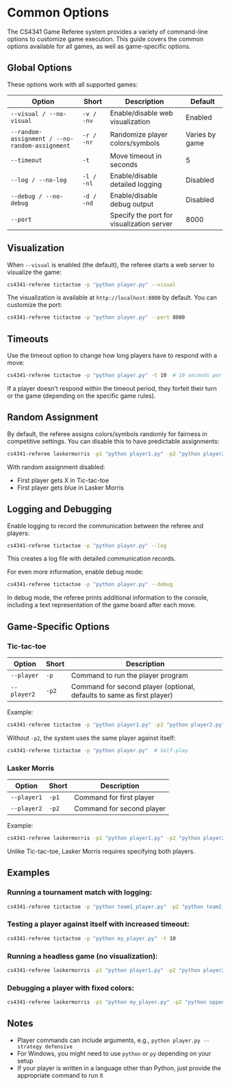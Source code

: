# Common Options

The CS4341 Game Referee system provides a variety of command-line options to customize game execution. This guide covers the common options available for all games, as well as game-specific options.

## Global Options

These options work with all supported games:

| Option                                         | Short      | Description                               | Default        |
| ---------------------------------------------- | ---------- | ----------------------------------------- | -------------- |
| `--visual / --no-visual`                       | `-v / -nv` | Enable/disable web visualization          | Enabled        |
| `--random-assignment / --no-random-assignment` | `-r / -nr` | Randomize player colors/symbols           | Varies by game |
| `--timeout`                                    | `-t`       | Move timeout in seconds                   | 5              |
| `--log / --no-log`                             | `-l / -nl` | Enable/disable detailed logging           | Disabled       |
| `--debug / --no-debug`                         | `-d / -nd` | Enable/disable debug output               | Disabled       |
| `--port`                                       |            | Specify the port for visualization server | 8000           |

## Visualization

When `--visual` is enabled (the default), the referee starts a web server to visualize the game:

```bash
cs4341-referee tictactoe -p "python player.py" --visual
```

The visualization is available at `http://localhost:8000` by default. You can customize the port:

```bash
cs4341-referee tictactoe -p "python player.py" --port 8080
```

## Timeouts

Use the timeout option to change how long players have to respond with a move:

```bash
cs4341-referee tictactoe -p "python player.py" -t 10  # 10 seconds per move
```

If a player doesn't respond within the timeout period, they forfeit their turn or the game (depending on the specific game rules).

## Random Assignment

By default, the referee assigns colors/symbols randomly for fairness in competitive settings. You can disable this to have predictable assignments:

```bash
cs4341-referee laskermorris -p1 "python player1.py" -p2 "python player2.py" --no-random-assignment
```

With random assignment disabled:

- First player gets X in Tic-tac-toe
- First player gets blue in Lasker Morris

## Logging and Debugging

Enable logging to record the communication between the referee and players:

```bash
cs4341-referee tictactoe -p "python player.py" --log
```

This creates a log file with detailed communication records.

For even more information, enable debug mode:

```bash
cs4341-referee tictactoe -p "python player.py" --debug
```

In debug mode, the referee prints additional information to the console, including a text representation of the game board after each move.

## Game-Specific Options

### Tic-tac-toe

| Option      | Short | Description                                                            |
| ----------- | ----- | ---------------------------------------------------------------------- |
| `--player`  | `-p`  | Command to run the player program                                      |
| `--player2` | `-p2` | Command for second player (optional, defaults to same as first player) |

Example:

```bash
cs4341-referee tictactoe -p "python player1.py" -p2 "python player2.py"
```

Without `-p2`, the system uses the same player against itself:

```bash
cs4341-referee tictactoe -p "python player.py"  # Self-play
```

### Lasker Morris

| Option      | Short | Description               |
| ----------- | ----- | ------------------------- |
| `--player1` | `-p1` | Command for first player  |
| `--player2` | `-p2` | Command for second player |

Example:

```bash
cs4341-referee laskermorris -p1 "python player1.py" -p2 "python player2.py"
```

Unlike Tic-tac-toe, Lasker Morris requires specifying both players.

## Examples

### Running a tournament match with logging:

```bash
cs4341-referee tictactoe -p "python team1_player.py" -p2 "python team2_player.py" --log --timeout 3
```

### Testing a player against itself with increased timeout:

```bash
cs4341-referee tictactoe -p "python my_player.py" -t 10
```

### Running a headless game (no visualization):

```bash
cs4341-referee laskermorris -p1 "python player1.py" -p2 "python player2.py" --no-visual
```

### Debugging a player with fixed colors:

```bash
cs4341-referee laskermorris -p1 "python my_player.py" -p2 "python opponent.py" --debug --no-random-assignment
```

## Notes

- Player commands can include arguments, e.g., `python player.py --strategy defensive`
- For Windows, you might need to use `python` or `py` depending on your setup
- If your player is written in a language other than Python, just provide the appropriate command to run it
